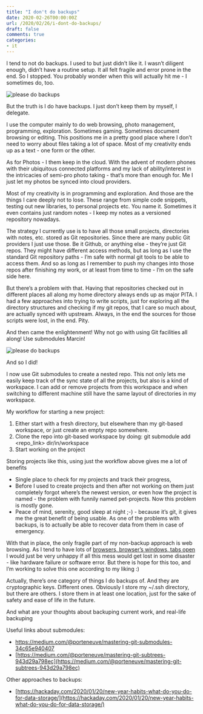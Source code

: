 ```yaml
---
title: "I don't do backups"
date: 2020-02-26T00:00:00Z
url: /2020/02/26/i-dont-do-backups/
draft: false
comments: true
categories: 
- it
---
```


I tend to not do backups. I used to but just didn’t like it. I wasn’t
diligent enough, didn’t have a routine setup. It all felt fragile and
error prone in the end. So I stopped. You probably wonder when this will
actually hit me - I sometimes do, too. 

![please do backups](/post_images/do_backups.jpg)

But the truth is I do have backups. I just don’t keep them by myself, I
delegate.

I use the computer mainly to do web browsing, photo management,
programming, exploration. Sometimes gaming. Sometimes document browsing
or editing. This positions me in a pretty good place where I don’t need
to worry about files taking a lot of space. Most of my creativity ends
up as a text - one form or the other.

As for Photos - I them keep in the cloud. With the advent of modern
phones with their ubiquitous connected platforms and my lack of
ability/interest in the intricacies of semi-pro photo taking - that’s
more than enough for. Me I just let my photos be synced into cloud
providers. 

Most of my creativity is in programming and exploration. And those are
the things I care deeply not to lose. These range from simple code
snippets, testing out new libraries, to personal projects etc. You name
it. Sometimes it even contains just random notes - I keep my notes as a
versioned repository nowadays. 

The strategy I currently use is to have all those small projects,
directories with notes, etc. stored as Git repositories. Since there are
many public Git providers I just use those. Be it Github, or anything
else - they’re just Git repos. They might have different access methods,
but as long as I use the standard Git repository paths - I’m safe with
normal git tools to be able to access them. And so as long as I remember
to push my changes into those repos after finishing my work, or at least
from time to time - I’m on the safe side here.

But there’s a problem with that. Having that repositories checked out in
different places all along my home directory always ends up as major
PITA. I had a few approaches into trying to write scripts, just for
exploring all the directory structures and checking if my git repos,
that I care so much about, are actually synced with upstream. Always, in
the end the sources for those scripts were lost, in the end. Pity.

And then came the enlightenment! Why not go with using Git facilities
all along! Use submodules Marcin!


![please do backups](/post_images/luke_submodules.png)


And so I did!

I now use Git submodules to create a nested repo. This not only lets me
easily keep track of the sync state of all the projects, but also is a
kind of workspace. I can add or remove projects from this workspace and
when switching to different machine still have the same layout of
directories in my workspace.

My workflow for starting a new project:



1. Either start with a fresh directory, but elsewhere than my git-based
   workspace, or just create an empty repo somewhere.
2. Clone the repo into git-based workspace by doing: git submodule add
   &lt;repo_link> dir/in/workspace
3. Start working on the project

Storing projects like this, using just the workflow above gives me a lot
of benefits

*   Single place to check for my projects and track their progress,
*   Before I used to create projects and then after not working on them
    just completely forgot where’s the newest version, or even how the
project is named - the problem with funnily named pet-projects. Now this
problem is mostly gone.
*   Peace of mind, serenity, good sleep at night ;-) - because it’s git,
    it gives me the great benefit of being usable. As one of the
problems with backups, is to actually be able to recover data from them
in case of emergency.

With that in place, the only fragile part of my non-backup approach is
web browsing. As I tend to have lots of [browsers, browser’s windows,
tabs open](http://marcin.cylke.com.pl/2016/07/24/it-minimalist/) I would
just be very unhappy if all this mess would get lost in some disaster -
like hardware failure or software error. But there is hope for this too,
and I’m working to solve this one according to my liking :)

Actually, there’s one category of things I do backups of. And they are
cryptographic keys. Different ones. Obviously I store my ~/.ssh
directory, but there are others. I store them in at least one location,
just for the sake of safety and ease of life in the future.

And what are your thoughts about backuping current work, and real-life
backuping

Useful links about submodules:

*   https://medium.com/@porteneuve/mastering-git-submodules-34c65e940407
*   [https://medium.com/@porteneuve/mastering-git-subtrees-943d29a798ec](https://medium.com/@porteneuve/mastering-git-subtrees-943d29a798ec)

Other approaches to backups:

*   [https://hackaday.com/2020/01/20/new-year-habits-what-do-you-do-for-data-storage/](https://hackaday.com/2020/01/20/new-year-habits-what-do-you-do-for-data-storage/)
